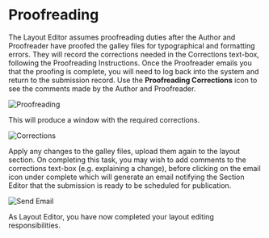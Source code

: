 # Proofreading

The Layout Editor assumes proofreading duties after the Author and Proofreader have proofed the galley files for typographical and formatting errors. They will record the corrections needed in the Corrections text-box, following the Proofreading Instructions. Once the Proofreader emails you that the proofing is complete, you will need to log back into the system and return to the submission record. Use the **Proofreading Corrections** icon to see the comments made by the Author and Proofreader.

![Proofreading](images/chapter11/layout_proof_1.png)

This will produce a window with the required corrections.

![Corrections](images/chapter11/layout_proof_2.png)

Apply any changes to the galley files, upload them again to the layout section. On completing this task, you may wish to add comments to the corrections text-box (e.g. explaining a change), before clicking on the email icon under complete which will generate an email notifying the Section Editor that the submission is ready to be scheduled for publication.

![Send Email](images/chapter11/layout_proof_3.png)

As Layout Editor, you have now completed your layout editing responsibilities.
